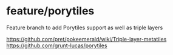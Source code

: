 # feature/porytiles

Feature branch to add Porytiles support as well as triple layers

https://github.com/pret/pokeemerald/wiki/Triple-layer-metatiles
https://github.com/grunt-lucas/porytiles